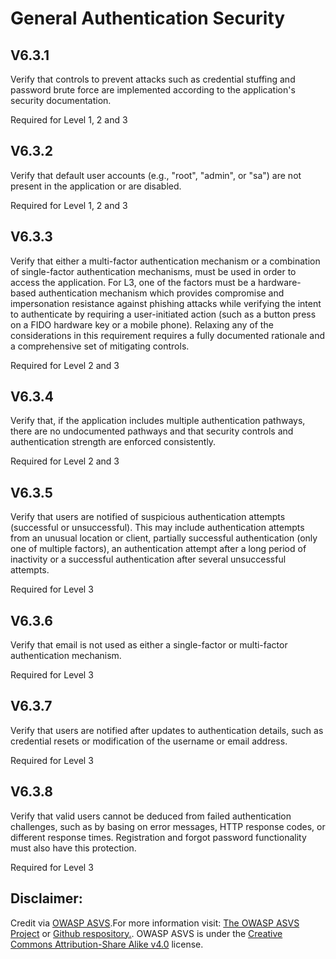 #  General Authentication Security
## V6.3.1

Verify that controls to prevent attacks such as credential stuffing and password brute force are implemented according to the application's security documentation.

Required for Level 1, 2 and 3

## V6.3.2

Verify that default user accounts (e.g., "root", "admin", or "sa") are not present in the application or are disabled.

Required for Level 1, 2 and 3

## V6.3.3

Verify that either a multi-factor authentication mechanism or a combination of single-factor authentication mechanisms, must be used in order to access the application. For L3, one of the factors must be a hardware-based authentication mechanism which provides compromise and impersonation resistance against phishing attacks while verifying the intent to authenticate by requiring a user-initiated action (such as a button press on a FIDO hardware key or a mobile phone). Relaxing any of the considerations in this requirement requires a fully documented rationale and a comprehensive set of mitigating controls.

Required for Level 2 and 3

## V6.3.4

Verify that, if the application includes multiple authentication pathways, there are no undocumented pathways and that security controls and authentication strength are enforced consistently.

Required for Level 2 and 3

## V6.3.5

Verify that users are notified of suspicious authentication attempts (successful or unsuccessful). This may include authentication attempts from an unusual location or client, partially successful authentication (only one of multiple factors), an authentication attempt after a long period of inactivity or a successful authentication after several unsuccessful attempts.

Required for Level 3

## V6.3.6

Verify that email is not used as either a single-factor or multi-factor authentication mechanism.

Required for Level 3

## V6.3.7

Verify that users are notified after updates to authentication details, such as credential resets or modification of the username or email address.

Required for Level 3

## V6.3.8

Verify that valid users cannot be deduced from failed authentication challenges, such as by basing on error messages, HTTP response codes, or different response times. Registration and forgot password functionality must also have this protection.

Required for Level 3

## Disclaimer:

Credit via [OWASP ASVS](https://owasp.org/www-project-application-security-verification-standard/).For more information visit: [The OWASP ASVS Project](https://owasp.org/www-project-application-security-verification-standard/) or [Github respository.](https://github.com/OWASP/ASVS). OWASP ASVS is under the [Creative Commons Attribution-Share Alike v4.0](https://github.com/OWASP/ASVS/blob/v5.0.0/LICENSE.md) license.

